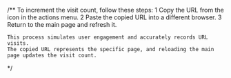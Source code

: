 /**
    To increment the visit count, follow these steps: 
    1 Copy the URL from the icon in the actions menu.
    2 Paste the copied URL into a different browser.
    3 Return to the main page and refresh it.
 
    This process simulates user engagement and accurately records URL visits. 
    The copied URL represents the specific page, and reloading the main page updates the visit count.
 */